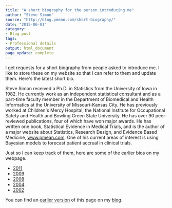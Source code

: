 ```yaml
---
title: "A short biography for the person introducing me"
author: "Steve Simon"
source: "http://blog.pmean.com/short-biography/"
date: "2015-06-01"
category: 
- Blog post
tags:
- Professional details
output: html_document
page_update: complete
---
```


I get requests for a short biography from people asked to introduce me. I like to store these on my website so that I can refer to them and update them. Here's the latest short bio.

<!---More--->

Steve Simon received a Ph.D. in Statistics from the University of Iowa in 1982. He currently work as an independent statistical consultant and as a part-time faculty member in the Department of Biomedical and Health Informatics at the University of Missouri-Kansas City. He has previously worked at Children's Mercy Hospital, the National Institute for Occupational Safety and Health and Bowling Green State University. He has over 90 peer-reviewed publications, four of which have won major awards. He has written one book, Statistical Evidence in Medical Trials, and is the author of a major website about Statistics, Research Design, and Evidence Based Medicine, www.pmean.com. One of his current areas of interest is using Bayesian models to forecast patient accrual in clinical trials.

Just so I can keep track of them, here are some of the earlier bios on my webpage.

+ [2011][sim3]
+ [2009][sim4]
+ [2008][sim5]
+ [2004][sim6]
+ [2002][sim7]

You can find an [earlier version][sim1] of this page on my [blog][sim2].

[sim1]: http://blog.pmean.com/short-biography/
[sim2]: http://blog.pmean.com

[sim3]: http://www.pmean.com/11/ShortBio.html
[sim4]: http://www.pmean.com/09/ShortBiography.html
[sim5]: http://www.pmean.com/08/ShortBiography.html
[sim6]: http://www.pmean.com/04/briefbio.html
[sim7]: http://www.pmean.com/02/biography.html
